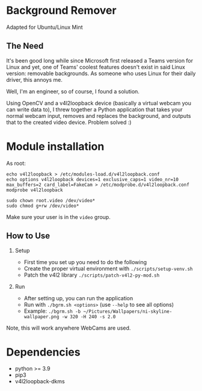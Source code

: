 # Background Remover

Adapted for Ubuntu/Linux Mint

## The Need

It's been good long while since Microsoft first released a Teams version for Linux and yet, one of Teams' coolest features doesn't exist in said Linux version: removable backgrounds. As someone who uses Linux for their daily driver, this annoys me.

Well, I'm an engineer, so of course, I found a solution.

Using OpenCV and a v4l2loopback device (basically a virtual webcam you can write data to), I threw together a Python application that takes your normal webcam input, removes and replaces the background, and outputs that to the created video device. Problem solved :)

# Module installation

As root:

```
echo v4l2loopback > /etc/modules-load.d/v4l2loopback.conf
echo options v4l2loopback devices=1 exclusive_caps=1 video_nr=10 max_buffers=2 card_label=FakeCam > /etc/modprobe.d/v4l2loopback.conf
modprobe v4l2loopback

sudo chown root.video /dev/video*
sudo chmod g+rw /dev/video*
```

Make sure your user is in the `video` group.

## How to Use

1. Setup
   - First time you set up you need to do the following
   - Create the proper virtual environment with `./scripts/setup-venv.sh`
   - Patch the v4l2 library `./scripts/patch-v4l2-py-mod.sh`

2. Run
   - After setting up, you can run the application
   - Run with `./bgrm.sh <options>` (use `--help` to see all options)
   - Example: `./bgrm.sh -b ~/Pictures/Wallpapers/ni-skyline-wallpaper.png -w 320 -H 240 -s 2.0`

Note, this will work anywhere WebCams are used.

# Dependencies

 - python >= 3.9
 - pip3
 - v4l2loopback-dkms
